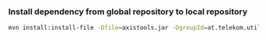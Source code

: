 
### Install dependency from global repository to local repository
```bash
mvn install:install-file -Dfile=axistools.jar -DgroupId=at.telekom.util.axis -DartifactId=axistools -Dversion=1.0.0 -Dpackaging=jar
```
